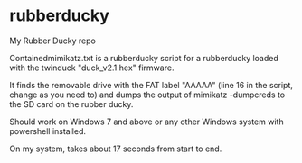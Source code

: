# rubberducky
My Rubber Ducky repo

Containedmimikatz.txt is a rubberducky script for a rubberducky loaded with the twinduck "duck_v2.1.hex" firmware.

It finds the removable drive with the FAT label "AAAAA" (line 16 in the script, change as you need to) and dumps the output of mimikatz -dumpcreds to the SD card on the rubber ducky.

Should work on Windows 7 and above or any other Windows system with powershell installed.

On my system, takes about 17 seconds from start to end.
